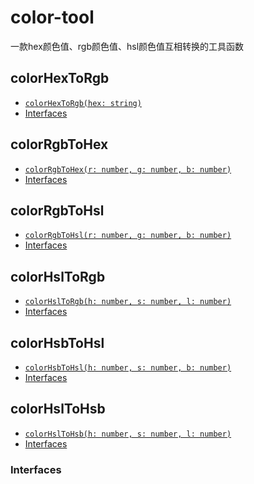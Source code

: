 # color-tool
一款hex颜色值、rgb颜色值、hsl颜色值互相转换的工具函数

## colorHexToRgb
<docgen-index>

* [`colorHexToRgb(hex: string)`](#start)
* [Interfaces](#interfaces)

</docgen-index>

## colorRgbToHex
<docgen-index>

* [`colorRgbToHex(r: number, g: number, b: number)`](#start)
* [Interfaces](#interfaces)

</docgen-index>

## colorRgbToHsl
<docgen-index>

* [`colorRgbToHsl(r: number, g: number, b: number)`](#start)
* [Interfaces](#interfaces)

</docgen-index>

## colorHslToRgb
<docgen-index>

* [`colorHslToRgb(h: number, s: number, l: number)`](#start)
* [Interfaces](#interfaces)

</docgen-index>

## colorHsbToHsl
<docgen-index>

* [`colorHsbToHsl(h: number, s: number, b: number)`](#start)
* [Interfaces](#interfaces)

</docgen-index>

## colorHslToHsb
<docgen-index>

* [`colorHslToHsb(h: number, s: number, l: number)`](#start)
* [Interfaces](#interfaces)

</docgen-index>

### Interfaces